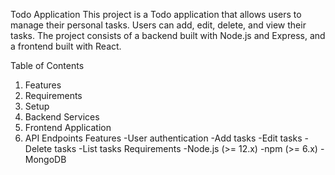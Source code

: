 Todo Application
This project is a Todo application that allows users to manage their personal tasks. Users can add, edit, delete, and view their tasks. The project consists of a backend built with Node.js and Express, and a frontend built with React.

Table of Contents
1. Features
2. Requirements
3. Setup
4. Backend Services
5. Frontend Application
6. API Endpoints
Features
-User authentication
-Add tasks
-Edit tasks
-Delete tasks
-List tasks
Requirements
-Node.js (>= 12.x)
-npm (>= 6.x)
-MongoDB
